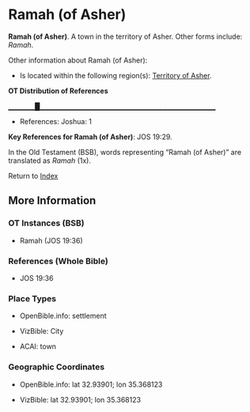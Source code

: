 # Ramah (of Asher)
**Ramah (of Asher)**. 
A town in the territory of Asher. 
Other forms include: 
*Ramah*. 




Other information about Ramah (of Asher):


* Is located within the following region(s): 
[Territory of Asher](TerritoryOfAsher.md). 


**OT Distribution of References**

▁▁▁▁▁█▁▁▁▁▁▁▁▁▁▁▁▁▁▁▁▁▁▁▁▁▁▁▁▁▁▁▁▁▁▁▁▁▁
* References: Joshua: 1



**Key References for Ramah (of Asher)**: 
JOS 19:29. 


In the Old Testament (BSB), words representing “Ramah (of Asher)” are translated as 
*Ramah* (1x). 




Return to [Index](00-Index.md)

## More Information

### OT Instances (BSB)

* Ramah (JOS 19:36)



### References (Whole Bible)

* JOS 19:36


### Place Types

* OpenBible.info: settlement

* VizBible: City

* ACAI: town



### Geographic Coordinates

* OpenBible.info: lat 32.93901; lon 35.368123

* VizBible: lat 32.93901; lon 35.368123




